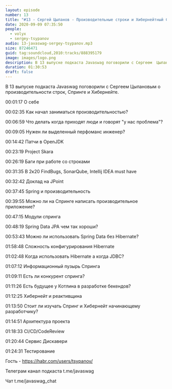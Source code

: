 ```yaml
---
layout: episode
number: 13
title: "#13 - Сергей Цыпанов - Производительные строки и Хибернейтный Спринг"
date: 2020-09-09 07:35:50
people:
  - volyx
  - sergey-tsypanov
audio: 13-javaswag-sergey-tsypanov.mp3
size: 87246471
guid: tag:soundcloud,2010:tracks/888395179
image: images/logo.png
description: В 13 выпуске подкаста Javaswag поговорили с Сергеем  Цыпановым о производительности строк, Спринге и Хибернейте.
duration: 01:30:53
draft: false
---
```


В 13 выпуске подкаста Javaswag поговорили с Сергеем  Цыпановым о производительности строк, Спринге и Хибернейте.



00:01:17	О себе

00:02:35	Как начал заниматься производительностью?	 

00:06:59	Что делать когда приходят люди и говорят "у нас проблема"?

00:09:05	Нужен ли выделенный перфоманс инженер?	 

00:14:42	Патчи в OpenJDK	 

00:23:19	Project Skara	 

00:26:19	Баги при работе со строками	 

00:31:35	В 2к20 FindBugs, SonarQube, Intellij IDEA must have	 

00:32:42	Доклад на JPoint	 

00:37:45	Spring и производительность	 

00:39:55	Можно ли на Спринге написать производительное приложение?	 

00:47:15	Модули спринга	 

00:48:19	Spring Data JPA чем так хороши?	 

00:53:43	Можно ли использовать Spring Data без Hibernate?	 

01:58:48	Сложность конфигурирования Hibernate	 

01:02:48	Когда использовать Hibernate а когда JDBC?	 

01:07:12	Информационный пузырь Спринга	 

01:09:11	Есть ли конкурент спринга?	 

01:11:26	Есть будущее у Котлина в разработке бекендов?	 

01:12:25	Хибернейт и реактивщина	 

01:13:50	Стоит ли изучать Спринг и Хибернейт начинающему разработчику?	 

01:14:51	Архитектура проекта	 

01:18:33	CI/CD/CodeReview	 

01:20:44	Сервис Дискавери	 

01:24:31	Тестирование



Гость - https://habr.com/users/tsypanov/



Телеграм канал подкаста t.me/javaswag



Чат t.me/javaswag_chat